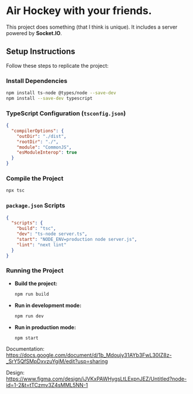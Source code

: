 

# Air Hockey with your friends.

This project does something (that I think is unique). It includes a server powered by **Socket.IO**.

## Setup Instructions

Follow these steps to replicate the project:

### Install Dependencies
```sh
npm install ts-node @types/node --save-dev
npm install --save-dev typescript
```

### TypeScript Configuration (`tsconfig.json`)
```json
{
  "compilerOptions": {
    "outDir": "./dist",
    "rootDir": "./",
    "module": "CommonJS",
    "esModuleInterop": true
  }
}
```

### Compile the Project
```sh
npx tsc
```

### `package.json` Scripts
```json
{
  "scripts": {
    "build": "tsc",
    "dev": "ts-node server.ts",
    "start": "NODE_ENV=production node server.js",
    "lint": "next lint"
  }
}
```

### Running the Project
- **Build the project:**
  ```sh
  npm run build
  ```
- **Run in development mode:**
  ```sh
  npm run dev
  ```
- **Run in production mode:**
  ```sh
  npm start
  ```

Documentation:
https://docs.google.com/document/d/1b_Mdoujy31AYb3FwL30IZ8z-_SrY5QfSMpDxvzuYgiM/edit?usp=sharing 

Design:
https://www.figma.com/design/iJVKxPAWHygsLtLExpnJEZ/Untitled?node-id=1-2&t=tTCzmv3Z4sMML5NN-1  